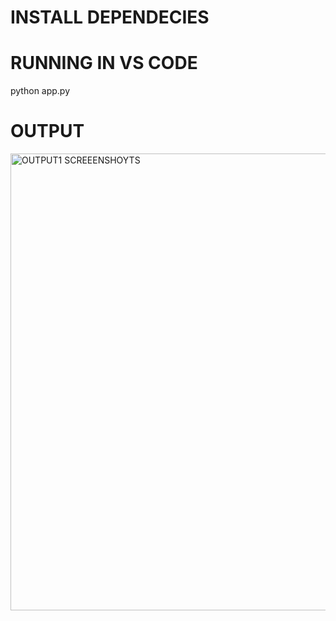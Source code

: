 # INSTALL DEPENDECIES
# RUNNING IN VS CODE
python app.py



# OUTPUT

<img width="731" alt="OUTPUT1 SCREEENSHOYTS" src="https://github.com/KOWSALYAPARAMASIVAM/automtic-advisor/assets/145332704/115b26e8-8740-4208-8920-cf0ad13ebc8d">
